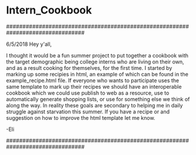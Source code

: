 # Intern_Cookbook

################################################################################

6/5/2018 
Hey y'all,

I thought it would be a fun summer project to put together a cookbook with the target demographic being college interns who are living on their own, and as a result cooking for themselves, for the first time. I started by marking up some recipies in html, an example of which can be found in the example_recipe.html file. If everyone who wants to participate uses the same template to mark up their recipes we should have an interoperable cookbook which we could use publish to web as a resource, use to automatically generate shopping lists, or use for something else we think of along the way. In reality these goals are secondary to helping me in daily struggle against starvation this summer. If you have a recipe or and suggestion on how to improve the html template let me know.

-Eli

################################################################################

